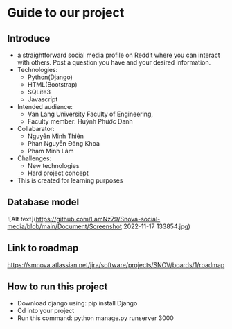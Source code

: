 # Guide to our project
## Introduce
- a straightforward social media profile on Reddit where you can interact with others. Post a question you have and your desired information.
- Technologies: 
    + Python(Django) 
    + HTML(Bootstrap)
    + SQLite3
    + Javascript
- Intended audience: 
    + Van Lang University Faculty of Engineering, 
    + Faculty member: Huỳnh Phước Danh
- Collabarator: 
    + Nguyễn Minh Thiên
    + Phan Nguyễn Đăng Khoa
    + Phạm Minh Lâm
- Challenges:
    + New technologies
    + Hard project concept
- This is created for learning purposes

## Database model</br>
   ![Alt text](https://github.com/LamNz79/Snova-social-media/blob/main/Document/Screenshot 2022-11-17 133854.jpg)
## Link to roadmap
https://smnova.atlassian.net/jira/software/projects/SNOV/boards/1/roadmap
## How to run this project
- Download django using: pip install Django
- Cd into your project
- Run this command:  python manage.py runserver 3000

